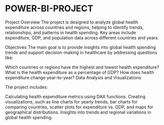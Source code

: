 # POWER-BI-PROJECT

Project Overview
The project is designed to analyze global health expenditure across countries and regions, helping to identify trends, relationships, and patterns in health spending. Key areas include expenditure, GDP, and population data across different countries and years.

Objectives
The main goal is to provide insights into global health spending trends and support decision-making in healthcare by addressing questions like:

Which countries or regions have the highest and lowest health expenditure?
What is the health expenditure as a percentage of GDP?
How does health expenditure change year-to-year?
Data Analysis and Visualizations

The project includes:

Calculating health expenditure metrics using DAX functions.
Creating visualizations, such as line charts for yearly trends, bar charts for comparing countries, scatter plots for expenditure vs. GDP, and maps for geographical distributions.
Insights into trends and regional variations in global health spending.
